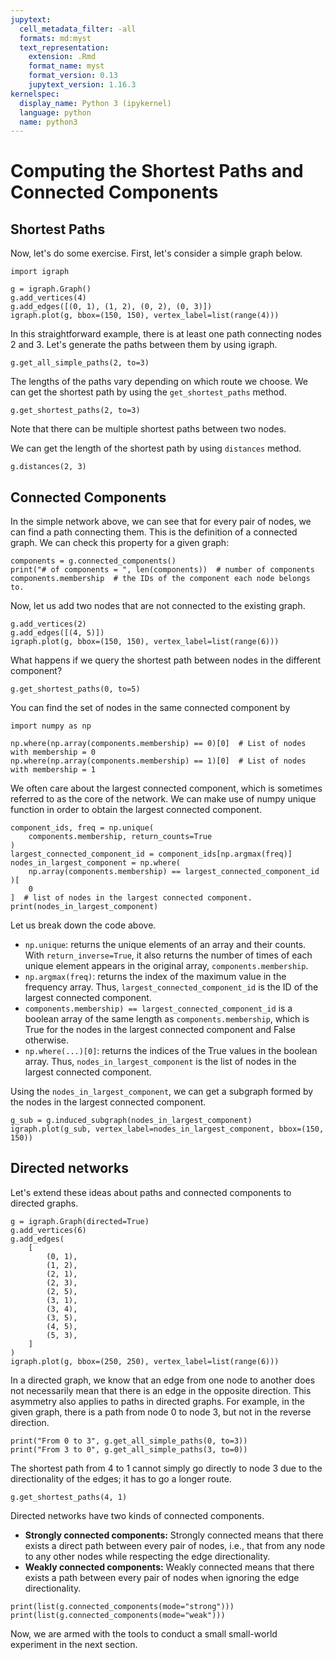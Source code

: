 ```yaml
---
jupytext:
  cell_metadata_filter: -all
  formats: md:myst
  text_representation:
    extension: .Rmd
    format_name: myst
    format_version: 0.13
    jupytext_version: 1.16.3
kernelspec:
  display_name: Python 3 (ipykernel)
  language: python
  name: python3
---
```


# Computing the Shortest Paths and Connected Components


## Shortest Paths

Now, let's do some exercise. First, let's consider a simple graph below.

```{code-cell} ipython3
import igraph

g = igraph.Graph()
g.add_vertices(4)
g.add_edges([(0, 1), (1, 2), (0, 2), (0, 3)])
igraph.plot(g, bbox=(150, 150), vertex_label=list(range(4)))
```

In this straightforward example, there is at least one path connecting nodes 2 and 3. Let's generate the paths between them by using igraph.

```{code-cell} ipython3
g.get_all_simple_paths(2, to=3)
```

The lengths of the paths vary depending on which route we choose. We can get the shortest path by using the `get_shortest_paths` method.

```{code-cell} ipython3
g.get_shortest_paths(2, to=3)
```

Note that there can be multiple shortest paths between two nodes.

We can get the length of the shortest path by using `distances` method.

```{code-cell} ipython3
g.distances(2, 3)
```

## Connected Components

In the simple network above, we can see that for every pair of nodes, we can find a path connecting them. This is the definition of a connected graph. We can check this property for a given graph:

```{code-cell} ipython3
components = g.connected_components()
print("# of components = ", len(components))  # number of components
components.membership  # the IDs of the component each node belongs to.
```

Now, let us add two nodes that are not connected to the existing graph.

```{code-cell} ipython3
g.add_vertices(2)
g.add_edges([(4, 5)])
igraph.plot(g, bbox=(150, 150), vertex_label=list(range(6)))
```

What happens if we query the shortest path between nodes in the different component?

```{code-cell} ipython3
g.get_shortest_paths(0, to=5)
```
You can find the set of nodes in the same connected component by

```{code-cell} ipython3
import numpy as np

np.where(np.array(components.membership) == 0)[0]  # List of nodes with membership = 0
np.where(np.array(components.membership) == 1)[0]  # List of nodes with membership = 1
```

We often care about the largest connected component, which is sometimes referred to as the core of the network. We can make use of numpy unique function in order to obtain the largest connected component.
```{code-cell} ipython3
component_ids, freq = np.unique(
    components.membership, return_counts=True
)
largest_connected_component_id = component_ids[np.argmax(freq)]
nodes_in_largest_component = np.where(
    np.array(components.membership) == largest_connected_component_id
)[
    0
]  # list of nodes in the largest connected component.
print(nodes_in_largest_component)
```
Let us break down the code above.
- `np.unique`: returns the unique elements of an array and their counts. With `return_inverse=True`, it also returns the number of times of each unique element appears in the original array, `components.membership`.
- `np.argmax(freq)`: returns the index of the maximum value in the frequency array. Thus, `largest_connected_component_id` is the ID of the largest connected component.
- `components.membership) == largest_connected_component_id` is a boolean array of the same length as `components.membership`, which is True for the nodes in the largest connected component and False otherwise.
- `np.where(...)[0]`: returns the indices of the True values in the boolean array. Thus, `nodes_in_largest_component` is the list of nodes in the largest connected component.

Using the `nodes_in_largest_component`, we can get a subgraph formed by the nodes in the largest connected component.

```{code-cell} ipython3
g_sub = g.induced_subgraph(nodes_in_largest_component)
igraph.plot(g_sub, vertex_label=nodes_in_largest_component, bbox=(150, 150))
```


## Directed networks
Let's extend these ideas about paths and connected components to directed graphs.

```{code-cell} ipython3
g = igraph.Graph(directed=True)
g.add_vertices(6)
g.add_edges(
    [
        (0, 1),
        (1, 2),
        (2, 1),
        (2, 3),
        (2, 5),
        (3, 1),
        (3, 4),
        (3, 5),
        (4, 5),
        (5, 3),
    ]
)
igraph.plot(g, bbox=(250, 250), vertex_label=list(range(6)))
```

In a directed graph, we know that an edge from one node to another does not necessarily mean that there is an edge in the opposite direction. This asymmetry also applies to paths in directed graphs. For example, in the given graph, there is a path from node 0 to node 3, but not in the reverse direction.

```{code-cell} ipython3
print("From 0 to 3", g.get_all_simple_paths(0, to=3))
print("From 3 to 0", g.get_all_simple_paths(3, to=0))
```

The shortest path from 4 to 1 cannot simply go directly to node 3 due to the directionality of the edges; it has to go a longer route.
```{code-cell} ipython3
g.get_shortest_paths(4, 1)
```

Directed networks have two kinds of connected components.

- **Strongly connected components:** Strongly connected means that there exists a direct path between every pair of nodes, i.e., that from any node to any other nodes while respecting the edge directionality.
- **Weakly connected components:** Weakly connected means that there exists a path between every pair of nodes when ignoring the edge directionality.

```{code-cell} ipython3
print(list(g.connected_components(mode="strong")))
print(list(g.connected_components(mode="weak")))
```

Now, we are armed with the tools to conduct a small small-world experiment in the next section.

